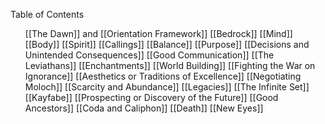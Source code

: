 
Table of Contents
<ul>
	[[The Dawn]] and [[Orientation Framework]]
	[[Bedrock]]
		[[Mind]]
		[[Body]]
		[[Spirit]]
	[[Callings]]
		[[Balance]]
		[[Purpose]]
		[[Decisions and Unintended Consequences]]
		[[Good Communication]]
		[[The Leviathans]]
	[[Enchantments]]
		[[World Building]]
		[[Fighting the War on Ignorance]]
		[[Aesthetics or Traditions of Excellence]]
		[[Negotiating Moloch]]
		[[Scarcity and Abundance]]
	[[Legacies]]
		[[The Infinite Set]]
		[[Kayfabe]]
		[[Prospecting or Discovery of the Future]]
		[[Good Ancestors]]
	[[Coda and Caliphon]]
		[[Death]]
		[[New Eyes]]
	</ul>